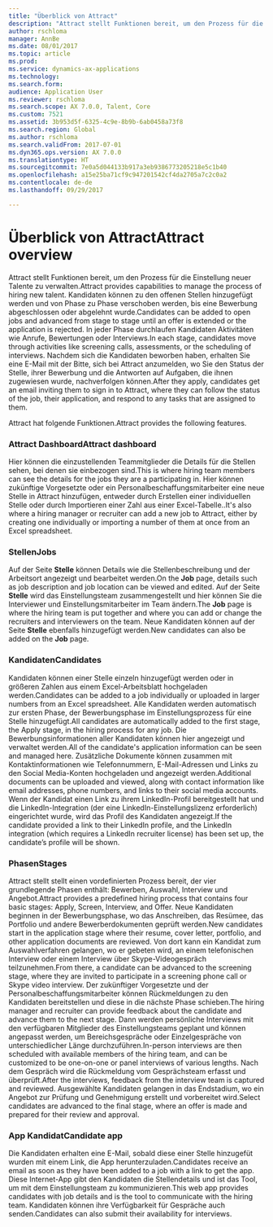```yaml
---
title: "Überblick von Attract"
description: "Attract stellt Funktionen bereit, um den Prozess für die Einstellung neuer Talente zu verwalten. Kandidaten können zu den offenen Stellen hinzugefügt werden und von Phase zu Phase verschoben werden, bis eine Bewerbung abgeschlossen oder abgelehnt wurde."
author: rschloma
manager: AnnBe
ms.date: 08/01/2017
ms.topic: article
ms.prod: 
ms.service: dynamics-ax-applications
ms.technology: 
ms.search.form: 
audience: Application User
ms.reviewer: rschloma
ms.search.scope: AX 7.0.0, Talent, Core
ms.custom: 7521
ms.assetid: 3b953d5f-6325-4c9e-8b9b-6ab0458a73f8
ms.search.region: Global
ms.author: rschloma
ms.search.validFrom: 2017-07-01
ms.dyn365.ops.version: AX 7.0.0
ms.translationtype: HT
ms.sourcegitcommit: 7e0a5d044133b917a3eb9386773205218e5c1b40
ms.openlocfilehash: a15e25ba71cf9c947201542cf4da2705a7c2c0a2
ms.contentlocale: de-de
ms.lasthandoff: 09/29/2017

---
```

# <a name="attract-overview"></a><span data-ttu-id="d8c9b-104">Überblick von Attract</span><span class="sxs-lookup"><span data-stu-id="d8c9b-104">Attract overview</span></span>
<span data-ttu-id="d8c9b-105">Attract stellt Funktionen bereit, um den Prozess für die Einstellung neuer Talente zu verwalten.</span><span class="sxs-lookup"><span data-stu-id="d8c9b-105">Attract provides capabilities to manage the process of hiring new talent.</span></span> <span data-ttu-id="d8c9b-106">Kandidaten können zu den offenen Stellen hinzugefügt werden und von Phase zu Phase verschoben werden, bis eine Bewerbung abgeschlossen oder abgelehnt wurde.</span><span class="sxs-lookup"><span data-stu-id="d8c9b-106">Candidates can be added to open jobs and advanced from stage to stage until an offer is extended or the application is rejected.</span></span> <span data-ttu-id="d8c9b-107">In jeder Phase durchlaufen Kandidaten Aktivitäten wie Anrufe, Bewertungen oder Interviews.</span><span class="sxs-lookup"><span data-stu-id="d8c9b-107">In each stage, candidates move through activities like screening calls, assessments, or the scheduling of interviews.</span></span> <span data-ttu-id="d8c9b-108">Nachdem sich die Kandidaten beworben haben, erhalten Sie eine E-Mail mit der Bitte, sich bei Attract anzumelden, wo Sie den Status der Stelle, ihrer Bewerbung und die Antworten auf Aufgaben, die ihnen zugewiesen wurde, nachverfolgen können.</span><span class="sxs-lookup"><span data-stu-id="d8c9b-108">After they apply, candidates get an email inviting them to sign in to Attract, where they can follow the status of the job, their application, and respond to any tasks that are assigned to them.</span></span>

<span data-ttu-id="d8c9b-109">Attract hat folgende Funktionen.</span><span class="sxs-lookup"><span data-stu-id="d8c9b-109">Attract provides the following features.</span></span>

### <a name="attract-dashboard"></a><span data-ttu-id="d8c9b-110">Attract Dashboard</span><span class="sxs-lookup"><span data-stu-id="d8c9b-110">Attract dashboard</span></span>
<span data-ttu-id="d8c9b-111">Hier können die einzustellenden Teammitglieder die Details für die Stellen sehen, bei denen sie einbezogen sind.</span><span class="sxs-lookup"><span data-stu-id="d8c9b-111">This is where hiring team members can see the details for the jobs they are a participating in.</span></span> <span data-ttu-id="d8c9b-112">Hier können zukünftige Vorgesetzte oder ein Personalbeschaffungsmitarbeiter eine neue Stelle in Attract hinzufügen, entweder durch Erstellen einer individuellen Stelle oder durch Importieren einer Zahl aus einer Excel-Tabelle..</span><span class="sxs-lookup"><span data-stu-id="d8c9b-112">It's also where a hiring manager or recruiter can add a new job to Attract, either by creating one individually or importing a number of them at once from an Excel spreadsheet.</span></span>

### <a name="jobs"></a><span data-ttu-id="d8c9b-113">Stellen</span><span class="sxs-lookup"><span data-stu-id="d8c9b-113">Jobs</span></span>
<span data-ttu-id="d8c9b-114">Auf der Seite **Stelle** können Details wie die Stellenbeschreibung und der Arbeitsort angezeigt und bearbeitet werden.</span><span class="sxs-lookup"><span data-stu-id="d8c9b-114">On the **Job** page, details such as job description and job location can be viewed and edited.</span></span> <span data-ttu-id="d8c9b-115">Auf der Seite **Stelle** wird das Einstellungsteam zusammengestellt und hier können Sie die Interviewer und Einstellungsmitarbeiter im Team ändern.</span><span class="sxs-lookup"><span data-stu-id="d8c9b-115">The **Job** page is where the hiring team is put together and where you can add or change the recruiters and interviewers on the team.</span></span> <span data-ttu-id="d8c9b-116">Neue Kandidaten können auf der Seite **Stelle** ebenfalls hinzugefügt werden.</span><span class="sxs-lookup"><span data-stu-id="d8c9b-116">New candidates can also be added on the **Job** page.</span></span>

### <a name="candidates"></a><span data-ttu-id="d8c9b-117">Kandidaten</span><span class="sxs-lookup"><span data-stu-id="d8c9b-117">Candidates</span></span>
<span data-ttu-id="d8c9b-118">Kandidaten können einer Stelle einzeln hinzugefügt werden oder in größeren Zahlen aus einem Excel-Arbeitsblatt hochgeladen werden.</span><span class="sxs-lookup"><span data-stu-id="d8c9b-118">Candidates can be added to a job individually or uploaded in larger numbers from an Excel spreadsheet.</span></span> <span data-ttu-id="d8c9b-119">Alle Kandidaten werden automatisch zur ersten Phase, der Bewerbungsphase im Einstellungsprozess für eine Stelle hinzugefügt.</span><span class="sxs-lookup"><span data-stu-id="d8c9b-119">All candidates are automatically added to the first stage, the Apply stage, in the hiring process for any job.</span></span> <span data-ttu-id="d8c9b-120">Die Bewerbungsinformationen aller Kandidaten können hier angezeigt und verwaltet werden.</span><span class="sxs-lookup"><span data-stu-id="d8c9b-120">All of the candidate's application information can be seen and managed here.</span></span> <span data-ttu-id="d8c9b-121">Zusätzliche Dokumente können zusammen mit Kontaktinformationen wie Telefonnummern, E-Mail-Adressen und Links zu den Social Media-Konten hochgeladen und angezeigt werden.</span><span class="sxs-lookup"><span data-stu-id="d8c9b-121">Additional documents can be uploaded and viewed, along with contact information like email addresses, phone numbers, and links to their social media accounts.</span></span> <span data-ttu-id="d8c9b-122">Wenn der Kandidat einen Link zu ihrem LinkedIn-Profil bereitgestellt hat und die LinkedIn-Integration (der eine LinkedIn-Einstellungslizenz erforderlich) eingerichtet wurde, wird das Profil des Kandidaten angezeigt.</span><span class="sxs-lookup"><span data-stu-id="d8c9b-122">If the candidate provided a link to their LinkedIn profile, and the LinkedIn integration (which requires a LinkedIn recruiter license) has been set up, the candidate’s profile will be shown.</span></span>

### <a name="stages"></a><span data-ttu-id="d8c9b-123">Phasen</span><span class="sxs-lookup"><span data-stu-id="d8c9b-123">Stages</span></span>
<span data-ttu-id="d8c9b-124">Attract stellt stellt einen vordefinierten Prozess bereit, der vier grundlegende Phasen enthält: Bewerben, Auswahl, Interview und Angebot.</span><span class="sxs-lookup"><span data-stu-id="d8c9b-124">Attract provides a predefined hiring process that contains four basic stages: Apply, Screen, Interview, and Offer.</span></span> <span data-ttu-id="d8c9b-125">Neue Kandidaten beginnen in der Bewerbungsphase, wo das Anschreiben, das Resümee, das Portfolio und andere Bewerberdokumenten geprüft werden.</span><span class="sxs-lookup"><span data-stu-id="d8c9b-125">New candidates start in the application stage where their resume, cover letter, portfolio, and other application documents are reviewed.</span></span> <span data-ttu-id="d8c9b-126">Von dort kann ein Kandidat zum Auswahlverfahren gelangen, wo er gebeten wird, an einem telefonischen Interview oder einem Interview über Skype-Videogespräch teilzunehmen.</span><span class="sxs-lookup"><span data-stu-id="d8c9b-126">From there, a candidate can be advanced to the screening stage, where they are invited to participate in a screening phone call or Skype video interview.</span></span> <span data-ttu-id="d8c9b-127">Der zukünftiger Vorgesetzte und der Personalbeschaffungsmitarbeiter können Rückmeldungen zu den Kandidaten bereitstellen und diese in die nächste Phase schieben.</span><span class="sxs-lookup"><span data-stu-id="d8c9b-127">The hiring manager and recruiter can provide feedback about the candidate and advance them to the next stage.</span></span> <span data-ttu-id="d8c9b-128">Dann werden persönliche Interviews mit den verfügbaren Mitglieder des Einstellungsteams geplant und können angepasst werden, um Bereichsgespräche oder Einzelgespräche von unterschiedlicher Länge durchzuführen.</span><span class="sxs-lookup"><span data-stu-id="d8c9b-128">In-person interviews are then scheduled with available members of the hiring team, and can be customized to be one-on-one or panel interviews of various lengths.</span></span> <span data-ttu-id="d8c9b-129">Nach dem Gespräch wird die Rückmeldung vom Gesprächsteam erfasst und überprüft.</span><span class="sxs-lookup"><span data-stu-id="d8c9b-129">After the interviews, feedback from the interview team is captured and reviewed.</span></span> <span data-ttu-id="d8c9b-130">Ausgewählte Kandidaten gelangen in das Endstadium, wo ein Angebot zur Prüfung und Genehmigung erstellt und vorbereitet wird.</span><span class="sxs-lookup"><span data-stu-id="d8c9b-130">Select candidates are advanced to the final stage, where an offer is made and prepared for their review and approval.</span></span> 

### <a name="candidate-app"></a><span data-ttu-id="d8c9b-131">App Kandidat</span><span class="sxs-lookup"><span data-stu-id="d8c9b-131">Candidate app</span></span>
<span data-ttu-id="d8c9b-132">Die Kandidaten erhalten eine E-Mail, sobald diese einer Stelle hinzugefüt wurden mit einem Link, die App herunterzuladen.</span><span class="sxs-lookup"><span data-stu-id="d8c9b-132">Candidates receive an email as soon as they have been added to a job with a link to get the app.</span></span> <span data-ttu-id="d8c9b-133">Diese Internet-App gibt den Kandidaten die Stellendetails und ist das Tool, um mit dem Einstellungsteam zu kommunizieren.</span><span class="sxs-lookup"><span data-stu-id="d8c9b-133">This web app provides candidates with job details and is the tool to communicate with the hiring team.</span></span> <span data-ttu-id="d8c9b-134">Kandidaten können ihre Verfügbarkeit für Gespräche auch senden.</span><span class="sxs-lookup"><span data-stu-id="d8c9b-134">Candidates can also submit their availability for interviews.</span></span>

